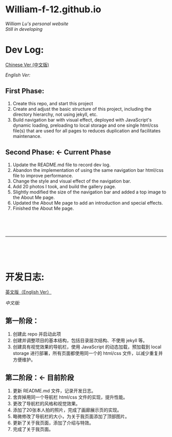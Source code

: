 # William-f-12.github.io
*William Lu's personal website*  
*Still in developing*  

# <a name="English"></a>Dev Log:  

[Chinese Ver (中文版)](#Chinese)  

*English Ver:*  
## **First Phase:**  
1. Create this repo, and start this project
2. Create and adjust the basic structure of this project, including the directory hierarchy, not using jekyll, etc.  
3. Build navigation bar with visual effect, deployed with JavaScript's dynamic loading, preloading to local storage and one single html/css file(s) that are used for all pages to reduces duplication and facilitates maintenance.  

## **Second Phase: <- Current Phase**
1. Update the README.md file to record dev log.
2. Abandon the implementation of using the same navigation bar html/css file to improve performance.
3. Change the style and visual effect of the navigation bar.
4. Add 20 photos I took, and build the gallery page.
5. Slightly modified the size of the navigation bar and added a top image to the About Me page.
6. Updated the About Me page to add an introduction and special effects.
7. Finished the About Me page.

<br/><br/><br/>

---

<br/><br/><br/>

# <a name="Chinese"></a>开发日志:    

[英文版（English Ver）](#English)   

*中文版:*  
## **第一阶段：**  
1. 创建此 repo 并启动此项
2. 创建并调整项目的基本结构，包括目录层次结构、不使用 jekyll 等。 
3. 创建具有视觉效果的导航栏，使用 JavaScript 的动态加载，预加载到 local storage 进行部署，所有页面都使用同一个的 html/css 文件，以减少重复并方便维护。 

## **第二阶段：<- 目前阶段**
1. 更新 README.md 文件，记录开发日志。
2. 舍弃掉用同一个导航栏 html/css 文件的实现，提升性能。
3. 更改了导航栏的风格和视觉效果。
4. 添加了20张本人拍的照片，完成了画廊展示页的实现。
5. 略微修改了导航栏的大小，为关于我页面添加了顶部图片。
6. 更新了关于我页面，添加了介绍与特效。
7. 完成了关于我页面。